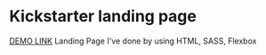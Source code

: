 # Kickstarter landing page
[DEMO LINK](https://vitalya2626.github.io/Kickstarter_Landing/)
Landing Page I've done by using HTML, SASS, Flexbox
